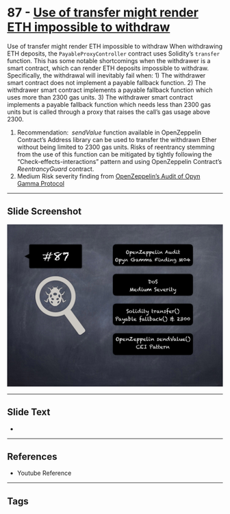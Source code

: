 
# 87 - [Use of transfer might render ETH impossible to withdraw](./Use%20of%20transfer%20might%20render%20ETH%20impossible%20to%20withdraw.md)

Use of transfer might render ETH impossible to withdraw When withdrawing ETH deposits, the `PayableProxyController` contract uses Solidity’s `transfer` function. This has some notable shortcomings when the withdrawer is a smart contract, which can render ETH deposits impossible to withdraw. Specifically, the withdrawal will inevitably fail when: 1) The withdrawer smart contract does not implement a payable fallback function. 2) The withdrawer smart contract implements a payable fallback function which uses more than 2300 gas units. 3) The withdrawer smart contract implements a payable fallback function which needs less than 2300 gas units but is called through a proxy that raises the call’s gas usage above 2300.


1.  Recommendation:  _sendValue_ function available in OpenZeppelin Contract’s Address library can be used to transfer the withdrawn Ether without being limited to 2300 gas units. Risks of reentrancy stemming from the use of this function can be mitigated by tightly following the “Check-effects-interactions” pattern and using OpenZeppelin Contract’s _ReentrancyGuard_ contract.
2.  Medium Risk severity finding from [OpenZeppelin’s Audit of Opyn Gamma Protocol](https://blog.openzeppelin.com/opyn-gamma-protocol-audit/)


___
## Slide Screenshot
![087.png](../../images/7.%20Audit%20Findings%20101/087.png)
___
## Slide Text
- 
___
## References
- Youtube Reference
___
## Tags
